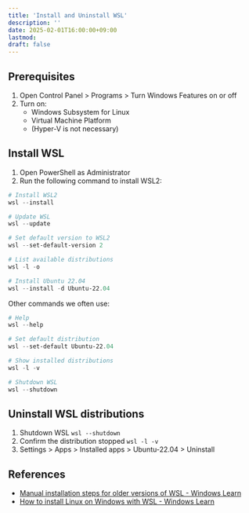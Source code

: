 ```yaml
---
title: 'Install and Uninstall WSL'
description: ''
date: 2025-02-01T16:00:00+09:00
lastmod:
draft: false
---
```


## Prerequisites

1. Open Control Panel > Programs > Turn Windows Features on or off
2. Turn on:
   - Windows Subsystem for Linux
   - Virtual Machine Platform
   - (Hyper-V is not necessary)

## Install WSL

1. Open PowerShell as Administrator
2. Run the following command to install WSL2:

```powershell
# Install WSL2
wsl --install

# Update WSL
wsl --update

# Set default version to WSL2
wsl --set-default-version 2

# List available distributions
wsl -l -o

# Install Ubuntu 22.04
wsl --install -d Ubuntu-22.04
```

Other commands we often use:

```powershell
# Help
wsl --help

# Set default distribution
wsl --set-default Ubuntu-22.04

# Show installed distributions
wsl -l -v

# Shutdown WSL
wsl --shutdown
```

## Uninstall WSL distributions

1. Shutdown WSL `wsl --shutdown`
2. Confirm the distribution stopped `wsl -l -v`
3. Settings > Apps > Installed apps > Ubuntu-22.04 > Uninstall

## References

- [Manual installation steps for older versions of WSL - Windows Learn](https://learn.microsoft.com/en-us/windows/wsl/install-manual)
- [How to install Linux on Windows with WSL - Windows Learn](https://learn.microsoft.com/en-us/windows/wsl/install)
